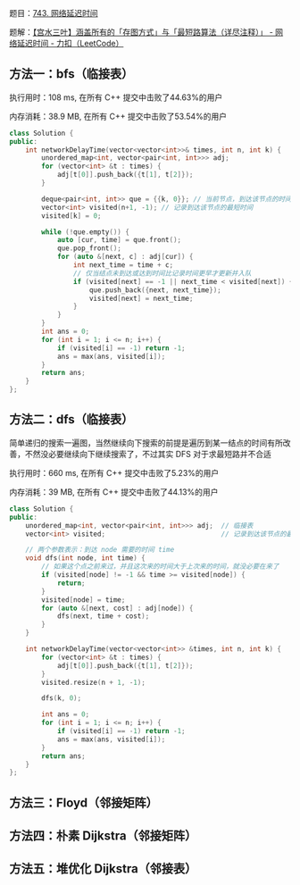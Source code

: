 题目：[743. 网络延迟时间](https://leetcode.cn/problems/network-delay-time/)

题解：[【宫水三叶】涵盖所有的「存图方式」与「最短路算法（详尽注释）」 - 网络延迟时间 - 力扣（LeetCode）](https://leetcode.cn/problems/network-delay-time/solution/gong-shui-san-xie-yi-ti-wu-jie-wu-chong-oghpz/)

## 方法一：bfs（临接表）

执行用时：108 ms, 在所有 C++ 提交中击败了44.63%的用户

内存消耗：38.9 MB, 在所有 C++ 提交中击败了53.54%的用户

```c++
class Solution {
public:
    int networkDelayTime(vector<vector<int>>& times, int n, int k) {
        unordered_map<int, vector<pair<int, int>>> adj;
        for (vector<int> &t : times) {
            adj[t[0]].push_back({t[1], t[2]});
        }

        deque<pair<int, int>> que = {{k, 0}}; // 当前节点，到达该节点的时间
        vector<int> visited(n+1, -1); // 记录到达该节点的最短时间
        visited[k] = 0;

        while (!que.empty()) {
            auto [cur, time] = que.front();
            que.pop_front();
            for (auto &[next, c] : adj[cur]) {
                int next_time = time + c;
                // 仅当结点未到达或达到时间比记录时间更早才更新并入队
                if (visited[next] == -1 || next_time < visited[next]) {
                    que.push_back({next, next_time});
                    visited[next] = next_time;
                }
            }
        }
        int ans = 0;
        for (int i = 1; i <= n; i++) {
            if (visited[i] == -1) return -1;
            ans = max(ans, visited[i]);
        }
        return ans;
    }
};
```

## 方法二：dfs（临接表）

简单递归的搜索一遍图，当然继续向下搜索的前提是遍历到某一结点的时间有所改善，不然没必要继续向下继续搜索了，不过其实 DFS 对于求最短路并不合适

执行用时：660 ms, 在所有 C++ 提交中击败了5.23%的用户

内存消耗：39 MB, 在所有 C++ 提交中击败了44.13%的用户

```c++
class Solution {
public:
    unordered_map<int, vector<pair<int, int>>> adj;  // 临接表
    vector<int> visited;                             // 记录到达该节点的最短时间

    // 两个参数表示：到达 node 需要的时间 time
    void dfs(int node, int time) {
        // 如果这个点之前来过，并且这次来的时间大于上次来的时间，就没必要在来了
        if (visited[node] != -1 && time >= visited[node]) {
            return;
        }
        visited[node] = time;
        for (auto &[next, cost] : adj[node]) {
            dfs(next, time + cost);
        }
    }

    int networkDelayTime(vector<vector<int>> &times, int n, int k) {
        for (vector<int> &t : times) {
            adj[t[0]].push_back({t[1], t[2]});
        }
        visited.resize(n + 1, -1);

        dfs(k, 0);

        int ans = 0;
        for (int i = 1; i <= n; i++) {
            if (visited[i] == -1) return -1;
            ans = max(ans, visited[i]);
        }
        return ans;
    }
};
```

## 方法三：Floyd（邻接矩阵）



## 方法四：朴素 Dijkstra（邻接矩阵）



## 方法五：堆优化 Dijkstra（邻接表）
